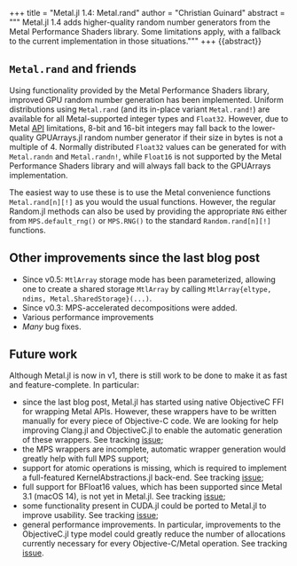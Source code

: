 +++
title = "Metal.jl 1.4: Metal.rand"
author = "Christian Guinard"
abstract = """
  Metal.jl 1.4 adds higher-quality random number generators from the Metal Performance
  Shaders library. Some limitations apply, with a fallback to the current implementation
  in those situations."""
+++
{{abstract}}

## `Metal.rand` and friends

Using functionality provided by the Metal Performance Shaders library, improved GPU random number
generation has been implemented. Uniform distributions using `Metal.rand` (and its in-place
variant `Metal.rand!`) are available for all Metal-supported integer types and `Float32`.
However, due to Metal [API](https://developer.apple.com/documentation/metal/mtlblitcommandencoder/1400767-copyfrombuffer?language=objc)
limitations, 8-bit and 16-bit integers may fall back to the lower-quality GPUArrays.jl random
number generator if their size in bytes is not a multiple of 4. Normally distributed `Float32` values can be
generated for with `Metal.randn` and `Metal.randn!`, while `Float16` is not supported by the Metal
Performance Shaders library and will always fall back to the GPUArrays implementation.

The easiest way to use these is to use the Metal convenience functions `Metal.rand[n][!]`
as you would the usual functions. However, the regular Random.jl methods can also be used
by providing the appropriate `RNG` either from `MPS.default_rng()` or `MPS.RNG()` to the
standard `Random.rand[n][!]` functions.



## Other improvements since the last blog post

- Since v0.5: `MtlArray` storage mode has been parameterized, allowing one to create a shared storage `MtlArray`
  by calling `MtlArray{eltype, ndims, Metal.SharedStorage}(...)`.
- Since v0.3: MPS-accelerated decompositions were added.
- Various performance improvements
- *Many* bug fixes.


## Future work

Although Metal.jl is now in v1, there is still work to be done to make it as fast and
feature-complete. In particular:

- since the last blog post, Metal.jl has started using native ObjectiveC FFI for wrapping
  Metal APIs. However, these wrappers have to be written manually for every piece of
  Objective-C code. We are looking for help improving Clang.jl and ObjectiveC.jl to enable
  the automatic generation of these wrappers. See tracking [issue](https://github.com/JuliaInterop/ObjectiveC.jl/issues/41);
- the MPS wrappers are incomplete, automatic wrapper generation would greatly help with
  full MPS support;
- support for atomic operations is missing, which is required to implement a full-featured
  KernelAbstractions.jl back-end. See tracking [issue](https://github.com/JuliaGPU/Metal.jl/issues/218);
- full support for BFloat16 values, which has been supported since Metal 3.1 (macOS 14),
  is not yet in Metal.jl. See tracking [issue](https://github.com/JuliaGPU/Metal.jl/issues/298);
- some functionality present in CUDA.jl could be ported to Metal.jl to improve usability.
  See tracking [issue](https://github.com/JuliaGPU/Metal.jl/issues/443);
- general performance improvements. In particular, improvements to the ObjectiveC.jl type model
  could greatly reduce the number of allocations currently necessary for every
  Objective-C/Metal operation. See tracking [issue](https://github.com/JuliaInterop/ObjectiveC.jl/issues/13).
